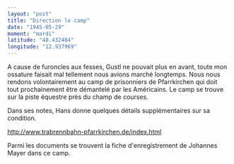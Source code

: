 ```yaml
---
layout: "post"
title: "Direction le camp"
date: "1945-05-29"
moment: "mardi"
latitude: "48.432484"
longitude: "12.937969"
---
```


A cause de furoncles aux fesses, Gustl ne pouvait plus en avant, toute mon ossature faisait mal tellement nous avions marché longtemps. Nous nous rendons volontairement au camp de prisonniers de Pfarrkirchen qui doit tout prochainement être démantelé par les Américains. Le camp se trouve sur la piste équestre près du champ de courses.


<div class="histoire"></div>

<div class="commentaire">Dans ses notes, Hans donne quelques détails supplémentaires sur sa condition. 

http://www.trabrennbahn-pfarrkirchen.de/index.html

Parmi les documents se trouvent la fiche d'enregistrement de Johannes Mayer dans ce camp.</div>